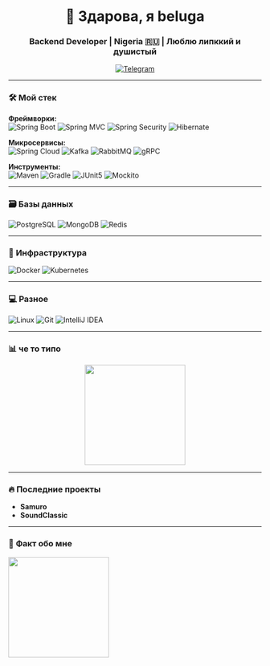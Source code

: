 <h1 align="center">👋 Здарова, я beluga</h1>
<h3 align="center">Backend Developer | Nigeria 🇷🇺 | Люблю липккий и душистый</h3>

<p align="center">
  <a href="https://t.me/G_R_G_H" target="_blank">
    <img src="https://img.shields.io/badge/Telegram-26A5E4?style=for-the-badge&logo=telegram&logoColor=white" alt="Telegram">
  </a>
</p>

---

### 🛠 **Мой стек**  
**Фреймворки:**  
![Spring Boot](https://img.shields.io/badge/-Spring_Boot-6DB33F?logo=springboot&logoColor=white)
![Spring MVC](https://img.shields.io/badge/-Spring_MVC-6DB33F?logo=spring&logoColor=white)
![Spring Security](https://img.shields.io/badge/-Spring_Security-6DB33F?logo=springsecurity&logoColor=white)
![Hibernate](https://img.shields.io/badge/-Hibernate-59666C?logo=hibernate&logoColor=white)

**Микросервисы:**  
![Spring Cloud](https://img.shields.io/badge/-Spring_Cloud-6DB33F?logo=spring&logoColor=white)
![Kafka](https://img.shields.io/badge/-Apache_Kafka-231F20?logo=apachekafka)
![RabbitMQ](https://img.shields.io/badge/-RabbitMQ-FF6600?logo=rabbitmq&logoColor=white)
![gRPC](https://img.shields.io/badge/-gRPC-4285F4?logo=googlecloud&logoColor=white)

**Инструменты:**  
![Maven](https://img.shields.io/badge/-Apache_Maven-C71A36?logo=apachemaven&logoColor=white)
![Gradle](https://img.shields.io/badge/-Gradle-02303A?logo=gradle&logoColor=white)
![JUnit5](https://img.shields.io/badge/-JUnit5-25A162?logo=junit5&logoColor=white)
![Mockito](https://img.shields.io/badge/-Mockito-78A641?logo=java&logoColor=white)

---

### 🗃️ **Базы данных**  
![PostgreSQL](https://img.shields.io/badge/-PostgreSQL-4169E1?logo=postgresql&logoColor=white)
![MongoDB](https://img.shields.io/badge/-MongoDB-47A248?logo=mongodb&logoColor=white)
![Redis](https://img.shields.io/badge/-Redis-DC382D?logo=redis&logoColor=white)

---

### 🐳 **Инфраструктура**  
![Docker](https://img.shields.io/badge/-Docker-2496ED?logo=docker&logoColor=white)
![Kubernetes](https://img.shields.io/badge/-Kubernetes-326CE5?logo=kubernetes&logoColor=white)

---

### 💻 **Разное**  
![Linux](https://img.shields.io/badge/-Linux-FCC624?logo=linux&logoColor=black)
![Git](https://img.shields.io/badge/-Git-F05032?logo=git&logoColor=white)
![IntelliJ IDEA](https://img.shields.io/badge/-IntelliJ_IDEA-000000?logo=intellijidea&logoColor=white)

---

### 📊 **че то типо**  
<!-- GitHub Stats -->
<div align="center">
  <img src="https://i.pinimg.com/originals/fc/6e/26/fc6e26fa3c34bcd73d480f03656d21af.gif" width="200">
</div>
<!-- WakaTime (если используешь) -->
<!-- [![Wakatime](https://wakatime.com/badge/user/твой_id.svg)](https://wakatime.com/@твой_id) -->

---

### 🔥 **Последние проекты**  
- **Samuro**
- **SoundClassic**

---

### 💬 **Факт обо мне**  
<img src="https://i.pinimg.com/originals/a6/2a/40/a62a405a180e9c5fdc3a3b88bc6c3220.gif" width="200">
